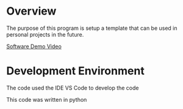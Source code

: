 # Overview

The purpose of this program is setup a template that can be used in personal projects in the future.

[Software Demo Video](https://youtu.be/DhGBu_9pIUg)

# Development Environment

The code used the IDE VS Code to develop the code

This code was written in python
